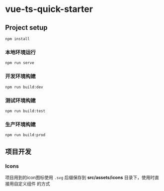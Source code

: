 # vue-ts-quick-starter

## Project setup
```
npm install
```

### 本地环境运行
```
npm run serve
```

### 开发环境构建
```
npm run build:dev
```

### 测试环境构建
```
npm run build:test
```

### 生产环境构建
```
npm run build:prod
```



## 项目开发
### Icons
项目用到的icon图标使用 `.svg` 后缀保存到 **src/assets/icons** 目录下，使用时直接用自定义组件 <ec-icon name="system-cdm" />的方式
